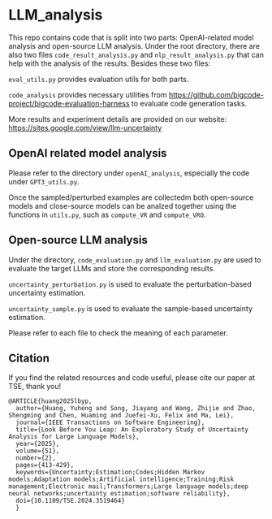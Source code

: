 # LLM_analysis

This repo contains code that is split into two parts: OpenAI-related model analysis and open-source LLM analysis. Under the root directory, there are also two files `code_result_analysis.py` and `nlp_result_analysis.py` that can help with the analysis of the results. Besides these two files:

`eval_utils.py` provides evaluation utils for both parts.

`code_analysis` provides necessary utilities from https://github.com/bigcode-project/bigcode-evaluation-harness to evaluate code generation tasks.

More results and experiment details are provided on our website: https://sites.google.com/view/llm-uncertainty 

## OpenAI related model analysis

Please refer to the directory under `openAI_analysis`, especially the code under `GPT3_utils.py`.

Once the sampled/perturbed examples are collectedm both open-source models and close-source models can be analzed together using the functions in `utils.py`, such as `compute_VR` and `compute_VRO`.

## Open-source LLM analysis

Under the directory, `code_evaluation.py` and `llm_evaluation.py` are used to evaluate the target LLMs and store the corresponding results. 

`uncertainty_perturbation.py` is used to evaluate the perturbation-based uncertainty estimation.

`uncertainty_sample.py` is used to evaluate the sample-based uncertainty estimation.

Please refer to each file to check the meaning of each parameter.



## Citation

If you find the related resources and code useful, please cite our paper at TSE, thank you!

```
@ARTICLE{huang2025lbyp,
  author={Huang, Yuheng and Song, Jiayang and Wang, Zhijie and Zhao, Shengming and Chen, Huaming and Juefei-Xu, Felix and Ma, Lei},
  journal={IEEE Transactions on Software Engineering}, 
  title={Look Before You Leap: An Exploratory Study of Uncertainty Analysis for Large Language Models}, 
  year={2025},
  volume={51},
  number={2},
  pages={413-429},
  keywords={Uncertainty;Estimation;Codes;Hidden Markov models;Adaptation models;Artificial intelligence;Training;Risk management;Electronic mail;Transformers;Large language models;deep neural networks;uncertainty estimation;software reliability},
  doi={10.1109/TSE.2024.3519464}
  }
```

